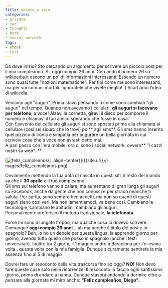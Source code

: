 ```yaml
---
title: veinte y seis
categories:
- private
- car
- thoughts
- book
- social network
tags:
- ebook
- test
---
```

Da dove inizio? Sto cercando un argomento per scrivere un piccolo post per il
mio compleanno. Si, oggi compio 26 anni. Cercando il numero 26 su
[wikipedia.it](http://wikipedia.it) escono [un po' di informazioni
interessanti](http://it.wikipedia.org/wiki/26_\(numero\)). Essendo un numero
sono quasi tutte "nozioni matematiche". Per tipi come me sono interessanti, ma
per voi comuni mortali.. ignoratele che vivete meglio! :) Scartiamo l'idea di
wikiedia.

Veniamo agli "auguri". Prima stavo pensando a come sono cambiati "gli auguri"
nel tempo. Quando non avevamo i cellulari, **gli auguri si facevano per
telefono**, a voce! Alzavi la cornetta, giravi il disco per comporre il numero
e chiamavi il tuo amico sperando che fosse in casa.  
Con l'avvento del cellulare gli auguri si sono spostati prima alla chiamata al
cellulare (cosi sei sicuro che lo trovi) poi** agli sms**. Gli sms hanno
inserito quel pizzico di ironia e simpatia per augurare un bella giornata in
cui scrivevi cose che a voce non avresti detto mai.  
A pari passo con l'era mobile, ora ci sono i social network, ovvero** "i cazzi
nostri su web". **

[![feliz_cumpleanos]({{site.url}}/images/feliz_cumpleanos.png){: .align-center}]({{site.url}}/i
mages/feliz_cumpleanos.png)

Ovviamente mettendo la tua data di nascita in questi siti, il resto del mondo
sa che il **30 aprile** e il tuo compleanno.  
Gli sms sul telefono vanno a calare, ma aumentano di gran lunga gli auguri su
Facebook, anche da gente che non conosci e per strada neanche ti saluta. Per
carita, sono sempre ben accetti, ma non so quanti di questi auguri siano cosi
veri. Ma non lamentiamoci, va bene cosi. Cambiano le tecnologie, cambiano le
abitudini, cambiano gli auguri.  
Personalmente preferisco il metodo tradizionale, **la telefonata**.

Forse mi sono dilungato troppo, ma qualche cosa ci dovevo  scrivere. Comunque
**oggi compio 26** **anni**... ah ma perché il titolo del post e in spagnolo?
Beh, io ho un debole per questa lingua, la apprendo giorno per giorno, avendo
tutto quello che posso in spagnolo (anche i testi universitari). Inoltre tra 2
giorni, il 1 maggio andro a Barcelona per l'n-esima volta.. questa volta con
la mia famiglia. Dunque sicuramente sentirete la mia assenza fino al 5 di
maggio

Dovrei fare un resoconto della vita trascorsa fino ad oggi? **NO!** Non devo
fare queste cose solo nelle ricorrenze! Il resoconto lo faccio ogni santissimo
giorno, prima di andare a nanna. Dunque stasera andando a dormire oltre a
pensare alla giornata mi miro anche: **"Feliz cumpleaños, Diego".**

